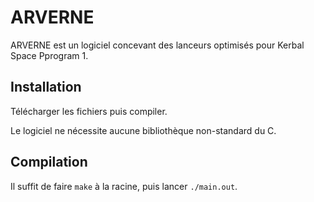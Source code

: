 # ARVERNE
ARVERNE est un logiciel concevant des lanceurs optimisés pour Kerbal Space Pprogram 1.
## Installation
Télécharger les fichiers puis compiler.

Le logiciel ne nécessite aucune bibliothèque non-standard du C.

## Compilation
Il suffit de faire ``make`` à la racine, puis lancer ``./main.out``.
